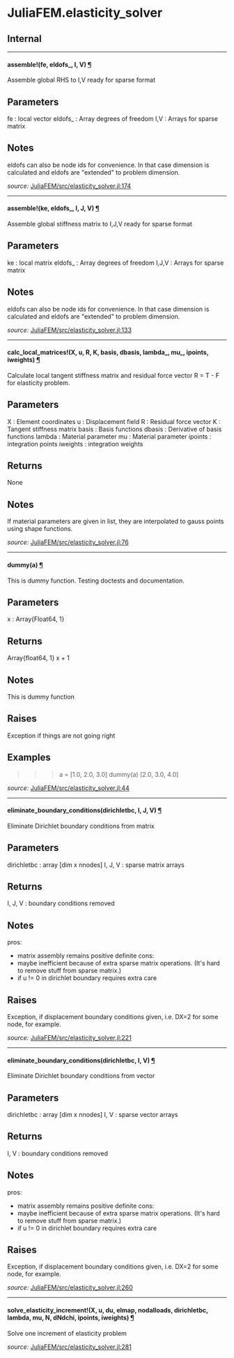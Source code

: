 # JuliaFEM.elasticity_solver

## Internal

---

<a id="method__assemble.1" class="lexicon_definition"></a>
#### assemble!(fe,  eldofs_,  I,  V) [¶](#method__assemble.1)
Assemble global RHS to I,V ready for sparse format

Parameters
----------
fe : local vector
eldofs_ : Array
  degrees of freedom
I,V : Arrays for sparse matrix

Notes
-----
eldofs can also be node ids for convenience. In that case dimension
is calculated and eldofs are "extended" to problem dimension.


*source:*
[JuliaFEM/src/elasticity_solver.jl:174](https://github.com/JuliaFEM/JuliaFEM.jl/tree/33a7fe664e9808c57564b507f0b8d5dcb451365a/src/elasticity_solver.jl#L174)

---

<a id="method__assemble.2" class="lexicon_definition"></a>
#### assemble!(ke,  eldofs_,  I,  J,  V) [¶](#method__assemble.2)
Assemble global stiffness matrix to I,J,V ready for sparse format

Parameters
----------
ke : local matrix
eldofs_ : Array
  degrees of freedom
I,J,V : Arrays for sparse matrix

Notes
-----
eldofs can also be node ids for convenience. In that case dimension
is calculated and eldofs are "extended" to problem dimension.


*source:*
[JuliaFEM/src/elasticity_solver.jl:133](https://github.com/JuliaFEM/JuliaFEM.jl/tree/33a7fe664e9808c57564b507f0b8d5dcb451365a/src/elasticity_solver.jl#L133)

---

<a id="method__calc_local_matrices.1" class="lexicon_definition"></a>
#### calc_local_matrices!(X,  u,  R,  K,  basis,  dbasis,  lambda_,  mu_,  ipoints,  iweights) [¶](#method__calc_local_matrices.1)
Calculate local tangent stiffness matrix and residual force vector
R = T - F for elasticity problem.

Parameters
----------
X : Element coordinates
u : Displacement field
R : Residual force vector
K : Tangent stiffness matrix
basis : Basis functions
dbasis : Derivative of basis functions
lambda : Material parameter
mu : Material parameter
ipoints : integration points
iweights : integration weights

Returns
-------
None

Notes
-----
If material parameters are given in list, they are interpolated to gauss
points using shape functions.


*source:*
[JuliaFEM/src/elasticity_solver.jl:76](https://github.com/JuliaFEM/JuliaFEM.jl/tree/33a7fe664e9808c57564b507f0b8d5dcb451365a/src/elasticity_solver.jl#L76)

---

<a id="method__dummy.1" class="lexicon_definition"></a>
#### dummy(a) [¶](#method__dummy.1)
This is dummy function. Testing doctests and documentation.

Parameters
----------
x : Array{Float64, 1}

Returns
-------
Array{float64, 1}
  x + 1

Notes
-----
This is dummy function

Raises
------
Exception
  if things are not going right

Examples
--------
>>> a = [1.0, 2.0, 3.0]
>>> dummy(a)
[2.0, 3.0, 4.0]


*source:*
[JuliaFEM/src/elasticity_solver.jl:44](https://github.com/JuliaFEM/JuliaFEM.jl/tree/33a7fe664e9808c57564b507f0b8d5dcb451365a/src/elasticity_solver.jl#L44)

---

<a id="method__eliminate_boundary_conditions.1" class="lexicon_definition"></a>
#### eliminate_boundary_conditions(dirichletbc,  I,  J,  V) [¶](#method__eliminate_boundary_conditions.1)
Eliminate Dirichlet boundary conditions from matrix

Parameters
----------
dirichletbc : array [dim x nnodes]
I, J, V : sparse matrix arrays

Returns
-------
I, J, V : boundary conditions removed

Notes
-----
pros:
- matrix assembly remains positive definite
cons:
- maybe inefficient because of extra sparse matrix operations. (It's hard to remove stuff from sparse matrix.)
- if u != 0 in dirichlet boundary requires extra care

Raises
------
Exception, if displacement boundary conditions given, i.e.
DX=2 for some node, for example.



*source:*
[JuliaFEM/src/elasticity_solver.jl:221](https://github.com/JuliaFEM/JuliaFEM.jl/tree/33a7fe664e9808c57564b507f0b8d5dcb451365a/src/elasticity_solver.jl#L221)

---

<a id="method__eliminate_boundary_conditions.2" class="lexicon_definition"></a>
#### eliminate_boundary_conditions(dirichletbc,  I,  V) [¶](#method__eliminate_boundary_conditions.2)
Eliminate Dirichlet boundary conditions from vector

Parameters
----------
dirichletbc : array [dim x nnodes]
I, V : sparse vector arrays

Returns
-------
I, V : boundary conditions removed

Notes
-----
pros:
- matrix assembly remains positive definite
cons:
- maybe inefficient because of extra sparse matrix operations. (It's hard to remove stuff from sparse matrix.)
- if u != 0 in dirichlet boundary requires extra care

Raises
------
Exception, if displacement boundary conditions given, i.e.
DX=2 for some node, for example.


*source:*
[JuliaFEM/src/elasticity_solver.jl:260](https://github.com/JuliaFEM/JuliaFEM.jl/tree/33a7fe664e9808c57564b507f0b8d5dcb451365a/src/elasticity_solver.jl#L260)

---

<a id="method__solve_elasticity_increment.1" class="lexicon_definition"></a>
#### solve_elasticity_increment!(X,  u,  du,  elmap,  nodalloads,  dirichletbc,  lambda,  mu,  N,  dNdchi,  ipoints,  iweights) [¶](#method__solve_elasticity_increment.1)
Solve one increment of elasticity problem


*source:*
[JuliaFEM/src/elasticity_solver.jl:281](https://github.com/JuliaFEM/JuliaFEM.jl/tree/33a7fe664e9808c57564b507f0b8d5dcb451365a/src/elasticity_solver.jl#L281)

